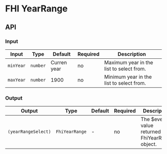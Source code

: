 # FHI YearRange

## API

### Input

| Input     | Type            | Default     | Required | Description |
| --------- | --------------- | ----------- | -------- | ----------- |
| `minYear` | `number`        | Curren year | no       | Maximum year in the list to select from. |
| `maxYear` | `number`        | 1900        | no       | Minimum year in the list to select from. |

### Output

| Output              | Type           | Default | Required | Description |
| ------------------- | -------------- | ------- | -------- | ----------- |
| `(yearRangeSelect)` | `FhiYearRange` | -       | no       | The $event value returned is an FhiYearRange object. |
